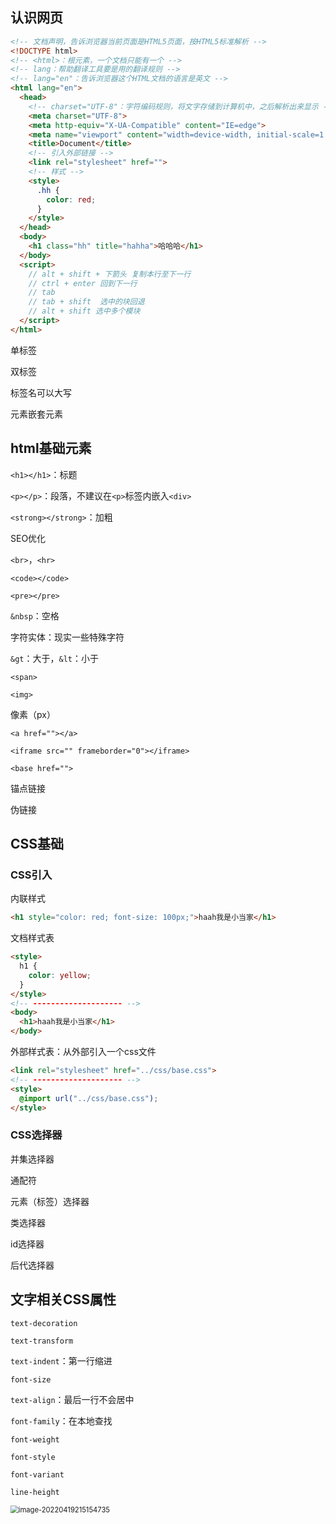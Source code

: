 ## 认识网页

```html
<!-- 文档声明，告诉浏览器当前页面是HTML5页面，按HTML5标准解析 -->
<!DOCTYPE html>
<!-- <html>：根元素，一个文档只能有一个 -->
<!-- lang：帮助翻译工具要是用的翻译规则 -->
<!-- lang="en"：告诉浏览器这个HTML文档的语言是英文 -->
<html lang="en">
  <head>
    <!-- charset="UTF-8"：字符编码规则，将文字存储到计算机中，之后解析出来显示 -->
    <meta charset="UTF-8">
    <meta http-equiv="X-UA-Compatible" content="IE=edge">
    <meta name="viewport" content="width=device-width, initial-scale=1.0">
    <title>Document</title>
    <!-- 引入外部链接 -->
    <link rel="stylesheet" href="">
    <!-- 样式 -->
    <style>
      .hh {
        color: red;
      }
    </style>
  </head>
  <body>
    <h1 class="hh" title="hahha">哈哈哈</h1>
  </body>
  <script>
    // alt + shift + 下箭头 复制本行至下一行
    // ctrl + enter 回到下一行
    // tab
    // tab + shift  选中的块回退
    // alt + shift 选中多个模块
  </script>
</html>
```

单标签

双标签

标签名可以大写

元素嵌套元素

## html基础元素

`<h1></h1>`：标题

`<p></p>`：段落，不建议在`<p>`标签内嵌入`<div>`

`<strong></strong>`：加粗

SEO优化

`<br>`，`<hr>`

`<code></code>`

`<pre></pre>`

`&nbsp`：空格

字符实体：现实一些特殊字符

`&gt`：大于，`&lt`：小于

`<span>`

`<img>`

像素（px）

`<a href=""></a>`

`<iframe src="" frameborder="0"></iframe>`

`<base href="">`

锚点链接

伪链接

## CSS基础

### CSS引入

内联样式

```html
<h1 style="color: red; font-size: 100px;">haah我是小当家</h1>
```

文档样式表

```html
<style>
  h1 {
  	color: yellow;
  }
</style>
<!-- -------------------- -->
<body>
  <h1>haah我是小当家</h1>
</body>
```

外部样式表：从外部引入一个css文件

```html
<link rel="stylesheet" href="../css/base.css">
<!-- -------------------- -->
<style>
  @import url("../css/base.css");
</style>
```

### CSS选择器

并集选择器

通配符

元素（标签）选择器

类选择器

id选择器

后代选择器

## 文字相关CSS属性

`text-decoration`

`text-transform`

`text-indent`：第一行缩进

`font-size`

`text-align`：最后一行不会居中

`font-family`：在本地查找

`font-weight`

`font-style`

`font-variant`

`line-height`

<img src="D:\web\note\HTMLCSS\image-20220419215154735.png" alt="image-20220419215154735" style="zoom:80%;" />

